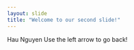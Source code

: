 ```yaml
---
layout: slide
title: "Welcome to our second slide!"
---
```

Hau Nguyen 
Use the left arrow to go back!
